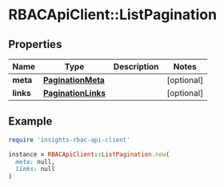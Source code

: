 # RBACApiClient::ListPagination

## Properties

| Name | Type | Description | Notes |
| ---- | ---- | ----------- | ----- |
| **meta** | [**PaginationMeta**](PaginationMeta.md) |  | [optional] |
| **links** | [**PaginationLinks**](PaginationLinks.md) |  | [optional] |

## Example

```ruby
require 'insights-rbac-api-client'

instance = RBACApiClient::ListPagination.new(
  meta: null,
  links: null
)
```

